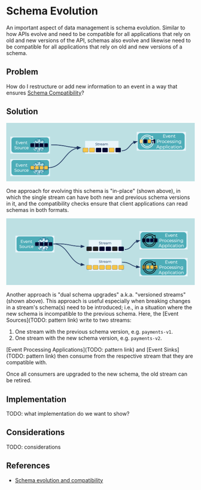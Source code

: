 # Schema Evolution
An important aspect of data management is schema evolution.
Similar to how APIs evolve and need to be compatible for all applications that rely on old and new versions of the API, schemas also evolve and likewise need to be compatible for all applications that rely on old and new versions of a schema.

## Problem
How do I restructure or add new information to an event in a way that ensures [Schema Compatibility](schema-compatibility.md)?

## Solution
![schema-evolution](../img/schema-evolution-1.png)

One approach for evolving this schema is "in-place" (shown above), in which the single stream can have both new and previous schema versions in it, and the compatibility checks ensure that client applications can read schemas in both formats.

![schema-evolution](../img/schema-evolution-2.png)

Another approach is "dual schema upgrades" a.k.a. "versioned streams" (shown above). This approach is useful especially when breaking changes in a stream's schema(s) need to be introduced; i.e., in a situation where the new schema is incompatible to the previous schema. Here, the [Event Sources](TODO: pattern link) write to two streams:

1. One stream with the previous schema version, e.g. `payments-v1`.
2. One stream with the new schema version, e.g. `payments-v2`.

[Event Processing Applications](TODO: pattern link) and [Event Sinks](TODO: pattern link) then consume from the respective stream that they are compatible with.


Once all consumers are upgraded to the new schema, the old stream can be retired.

## Implementation
TODO: what implementation do we want to show?

## Considerations
TODO: considerations

## References
* [Schema evolution and compatibility](https://docs.confluent.io/platform/current/schema-registry/avro.html#)

